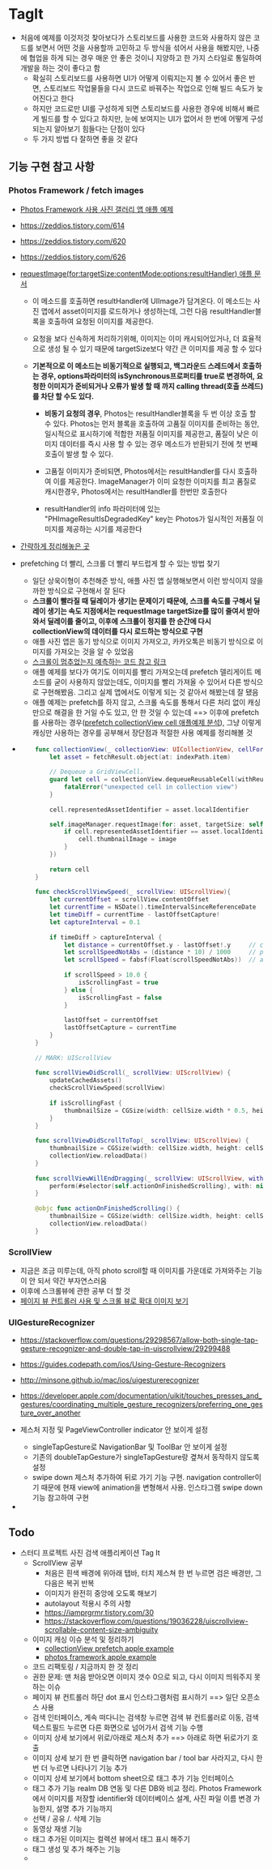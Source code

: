 # TagIt

- 처음에 예제를 이것저것 찾아보다가 스토리보드를 사용한 코드와 사용하지 않은 코드를 보면서 어떤 것을 사용할까 고민하고 두 방식을 섞어서 사용을 해봤지만, 나중에 협업을 하게 되는 경우 매운 안 좋은 것이니 지양하고 한 가지 스타일로 통일하여 개발을 하는 것이 좋다고 함
  - 확실히 스토리보드를 사용하면 UI가 어떻게 이뤄지는지 볼 수 있어서 좋은 반면, 스토리보드 작업물들을 다시 코드로 바꿔주는 작업으로 인해 빌드 속도가 늦어진다고 한다
  - 하지만 코드로만 UI를 구성하게 되면 스토리보드를 사용한 경우에 비해서 빠르게 빌드를 할 수 있다고 하지만, 눈에 보여지는 UI가 없어서 한 번에 어떻게 구성되는지 알아보기 힘들다는 단점이 있다
  - 두 가지 방법 다 잘하면 좋을 것 같다

## 기능 구현 참고 사항

### Photos Framework / fetch images

- [Photos Framework 사용 사진 갤러리 앱 애플 예제](https://developer.apple.com/library/archive/samplecode/UsingPhotosFramework/Introduction/Intro.html#//apple_ref/doc/uid/TP40014575-Intro-DontLinkElementID_2)

- https://zeddios.tistory.com/614

- https://zeddios.tistory.com/620

- https://zeddios.tistory.com/626

- [requestImage(for:targetSize:contentMode:options:resultHandler) 애플 문서](https://developer.apple.com/documentation/photokit/phimagemanager/1616964-requestimage)

  - 이 메소드를 호출하면 resultHandler에 UIImage가 담겨온다. 이 메소드는 사진 앱에서 asset이미지를 로드하거나 생성하는데, 그런 다음 resultHandler블록을 호출하여 요청된 이미지를 제공한다.

  - 요청을 보다 신속하게 처리하기위해, 이미지는 이미 캐시되어있거나, 더 효율적으로 생성 될 수 있기 때문에 targetSize보다 약간 큰 이미지를 제공 할 수 있다

  - **기본적으로 이 메소드는 비동기적으로 실행되고, 백그라운드 스레드에서 호출하는 경우, options파라미터의 isSynchronous프로퍼티를 true로 변경하여, 요청한 이미지가 준비되거나 오류가 발생 할 때 까지 calling thread(호출 쓰레드)를 차단 할 수도 있다.**

    - **비동기 요청의 경우**, Photos는 resultHandler블록을 두 번 이상 호출 할 수 있다. Photos는 먼저 블록을 호출하여 고품질 이미지를 준비하는 동안, 일시적으로 표시하기에 적합한 저품질 이미지를 제공한고, 품질이 낮은 이미지 데이터를 즉시 사용 할 수 있는 경우 메소드가 반환되기 전에 첫 번째 호출이 발생 할 수 있다.

    - 고품질 이미지가 준비되면, Photos에서는 resultHandler를 다시 호출하여 이를 제공한다. ImageManager가 이미 요청한 이미지를 최고 품질로 캐시한경우, Photos에서는 resultHandler를 한번만 호출한다

    - resultHandler의 info 파라미터에 있는 "PHImageResultIsDegradedKey" key는 Photos가 일시적인 저품질 이미지를 제공하는 시기를 제공한다

- [간략하게 정리해놓은 곳](https://medium.com/@audrl1010/photos-framework-a92c92ff3c74)

- prefetching 더 빨리, 스크롤 더 빨리 부드럽게 할 수 있는 방법 찾기

  - 일단 상욱이형이 추천해준 방식, 애플 사진 앱 실행해보면서 이런 방식이지 않을까한 방식으로 구현해서 잘 된다
  - **스크롤이 빨라질 때 딜레이가 생기는 문제이기 때문에, 스크롤 속도를 구해서 딜레이 생기는 속도 지점에서는 requestImage targetSize를 많이 줄여서 받아와서 딜레이를 줄이고, 이후에 스크롤이 정지를 한 순간에 다시 collectionView의 데이터를 다시 로드하는 방식으로 구현**
  - 애플 사진 앱은 동기 방식으로 이미지 가져오고, 카카오톡은 비동기 방식으로 이미지를 가져오는 것을 알 수 있었음
  - [스크롤이 멈추었는지 예측하는 코드 참고 링크](https://stackoverflow.com/questions/30582617/how-to-detect-when-a-uiscrollview-has-finished-scrolling-in-swift/30582692)
  - 애플 예제를 보다가 여기도 이미지를 빨리 가져오는데 prefetch 델리게이트 메소드를 굳이 사용하지 않았는데도, 이미지를 빨리 가져올 수 있어서 다른 방식으로 구현해봤음. 그리고 실제 앱에서도 이렇게 되는 것 같아서 해봤는데 잘 됐음
  - 애플 예제는 prefetch를 하지 않고, 스크롤 속도를 통해서 다른 처리 없이 캐싱만으로 해결을 한 거일 수도 있고, 안 한 것일 수 있는데 ==> 이후에 prefetch를 사용하는 경우([prefetch collectionView cell 애플예제 분석](https://developer.apple.com/documentation/uikit/uicollectionviewdatasourceprefetching/prefetching_collection_view_data)), 그냥 이렇게 캐싱만 사용하는 경우를 공부해서 장단점과 적절한 사용 예제를 정리해볼 것

- ```swift
      func collectionView(_ collectionView: UICollectionView, cellForItemAt indexPath: IndexPath) -> UICollectionViewCell {
          let asset = fetchResult.object(at: indexPath.item)
          
          // Dequeue a GridViewCell.
          guard let cell = collectionView.dequeueReusableCell(withReuseIdentifier: String(describing: PhotoItemCell.self), for: indexPath) as? PhotoItemCell else {
              fatalError("unexpected cell in collection view")
          }
          
          cell.representedAssetIdentifier = asset.localIdentifier
  
          self.imageManager.requestImage(for: asset, targetSize: self.thumbnailSize, contentMode: .aspectFill, options: nil, resultHandler: { image, _ in
              if cell.representedAssetIdentifier == asset.localIdentifier {
                  cell.thumbnailImage = image
              }
          })
          
          return cell
      }
      
      func checkScrollViewSpeed(_ scrollView: UIScrollView){
          let currentOffset = scrollView.contentOffset
          let currentTime = NSDate().timeIntervalSinceReferenceDate
          let timeDiff = currentTime - lastOffsetCapture!
          let captureInterval = 0.1
          
          if timeDiff > captureInterval {
              let distance = currentOffset.y - lastOffset!.y     // calc distance
              let scrollSpeedNotAbs = (distance * 10) / 1000     // pixels per ms*10
              let scrollSpeed = fabsf(Float(scrollSpeedNotAbs))  // absolute value
              
              if scrollSpeed > 10.0 {
                  isScrollingFast = true
              } else {
                  isScrollingFast = false
              }
              
              lastOffset = currentOffset
              lastOffsetCapture = currentTime
          }
      }
      
      // MARK: UIScrollView
      
      func scrollViewDidScroll(_ scrollView: UIScrollView) {
          updateCachedAssets()
          checkScrollViewSpeed(scrollView)
          
          if isScrollingFast {
              thumbnailSize = CGSize(width: cellSize.width * 0.5, height: cellSize.height * 0.5)
          }
      }
      
      func scrollViewDidScrollToTop(_ scrollView: UIScrollView) {
          thumbnailSize = CGSize(width: cellSize.width, height: cellSize.height)
          collectionView.reloadData()
      }
      
      func scrollViewWillEndDragging(_ scrollView: UIScrollView, withVelocity velocity: CGPoint, targetContentOffset: UnsafeMutablePointer<CGPoint>) {
          perform(#selector(self.actionOnFinishedScrolling), with: nil, afterDelay: Double(velocity.x))
      }
      
      @objc func actionOnFinishedScrolling() {
          thumbnailSize = CGSize(width: cellSize.width, height: cellSize.height)
          collectionView.reloadData()
      }
  ```

### ScrollView

- 지금은 조금 미루는데, 아직 photo scroll할 때 이미지를 가운데로 가져와주는 기능이 안 되서 약간 부자연스러움
- 이후에 스크롤뷰에 관한 공부 더 할 것
- [페이지 뷰 컨트롤러 사용 및 스크롤 뷰로 확대 이미지 보기](https://www.raywenderlich.com/560-uiscrollview-tutorial-getting-started)

### UIGestureRecognizer

- https://stackoverflow.com/questions/29298567/allow-both-single-tap-gesture-recognizer-and-double-tap-in-uiscrollview/29299488
- https://guides.codepath.com/ios/Using-Gesture-Recognizers
- http://minsone.github.io/mac/ios/uigesturerecognizer
- https://developer.apple.com/documentation/uikit/touches_presses_and_gestures/coordinating_multiple_gesture_recognizers/preferring_one_gesture_over_another
- 제스처 지정 및 PageViewController indicator 안 보이게 설정

  - singleTapGesture로 NavigationBar 및 ToolBar 안 보이게 설정
  - 기존의 doubleTapGesture가 singleTapGesture랑 곂쳐서 동작하지 않도록 설정
  - swipe down 제스처 추가하여 뒤로 가기 기능 구현. navigation controller이기 때문에 현재 view에 animation을 변형해서 사용. 인스타그램 swipe down 기능 참고하여 구현
- 

## Todo

- 스터디 프로젝트 사진 검색 애플리케이션 Tag It
  - ScrollView 공부
    - 처음은 흰색 배경에 위아래 탭바, 터치 제스쳐 한 번 누르면 검은 배경만, 그 다음은 복귀 반복
    - 이미지가 완전히 중앙에 오도록 해보기
    - autolayout 적용시 주의 사항
    - https://iamprgrmr.tistory.com/30
    - https://stackoverflow.com/questions/19036228/uiscrollview-scrollable-content-size-ambiguity
  - 이미지 캐싱 이슈 분석 및 정리하기
    - [collectionView prefetch apple example](https://developer.apple.com/documentation/uikit/uicollectionviewdatasourceprefetching/prefetching_collection_view_data)
    - [photos framework apple example](https://developer.apple.com/library/archive/samplecode/UsingPhotosFramework/Introduction/Intro.html#//apple_ref/doc/uid/TP40014575-Intro-DontLinkElementID_2)
  - 코드 리팩토링 / 지금까지 한 것 정리
  - 권한 문제: 맨 처음 받아오면 이미지 갯수 0으로 되고, 다시 이미지 띄워주지 못하는 이슈
  - 페이지 뷰 컨트롤러 하단 dot 표시 인스타그램처럼 표시하기 ==> 일단 오픈소스 사용
  - 검색 인터페이스, 계속 떠다니는 검색창 누르면 검색 뷰 컨트롤러로 이동, 검색 텍스트필드 누르면 다른 화면으로 넘어가서 검색 기능 수행
  - 이미지 상세 보기에서 위로/아래로 제스처 추가 ==> 아래로 하면 뒤로가기 호출
  - 이미지 상세 보기 한 번 클릭하면 navigation bar / tool bar 사라지고, 다시 한 번 더 누르면 나타나기 기능 추가
  - 이미지 상세 보기에서 bottom sheet으로 태그 추가 기능 인터페이스
  - 태그 추가 기능 realm DB 연동 및 다른 DB와 비교 정리. Photos Framework에서 이미지를 저장할 identifier와 데이터베이스 설계, 사진 파일 이름 변경 가능한지, 설명 추가 기능까지
  - 선택 / 공유 /. 삭제 기능
  - 동영상 재생 기능
  - 태그 추가된 이미지는 컬렉션 뷰에서 태그 표시 해주기
  - 태그 생성 및 추가 해주는 기능
  - 